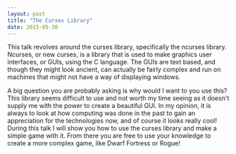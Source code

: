 ```yaml
---
layout: post
title: "The Curses Library"
date: 2015-05-30
---
```


This talk revolves around the curses library, specifically the ncurses library. Ncurses, or
new curses, is a library that is used to make graphics user interfaces, or GUIs, using the
C language. The GUIs are text based, and though they might look ancient, can actually be
fairly complex and run on machines that might not have a way of displaying windows. 

A big question you are probably asking is why would I want to you use this? This library
seems difficult to use and not worth my time seeing as it doesn't supply me with the power
to create a beautiful GUI. In my opinion, it is always to look at how computing was done in
the past to gain an appreciation for the technologies now, and of course it looks really cool!
During this talk I will show you how to use the curses library and make a simple game with
it. From there you are free to use your knowledge to create a more complex game, like 
Dwarf Fortress or Rogue!